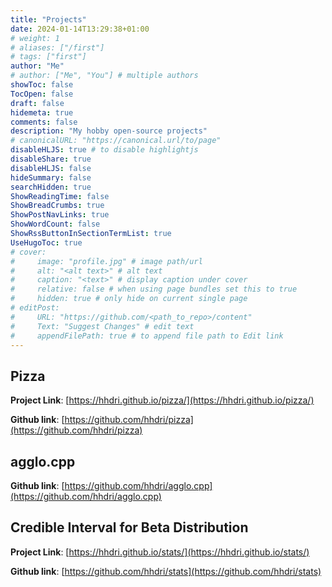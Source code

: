 ```yaml
---
title: "Projects"
date: 2024-01-14T13:29:38+01:00
# weight: 1
# aliases: ["/first"]
# tags: ["first"]
author: "Me"
# author: ["Me", "You"] # multiple authors
showToc: false
TocOpen: false
draft: false
hidemeta: true
comments: false
description: "My hobby open-source projects"
# canonicalURL: "https://canonical.url/to/page"
disableHLJS: true # to disable highlightjs
disableShare: true
disableHLJS: false
hideSummary: false
searchHidden: true
ShowReadingTime: false
ShowBreadCrumbs: true
ShowPostNavLinks: true
ShowWordCount: false
ShowRssButtonInSectionTermList: true
UseHugoToc: true
# cover:
#     image: "profile.jpg" # image path/url
#     alt: "<alt text>" # alt text
#     caption: "<text>" # display caption under cover
#     relative: false # when using page bundles set this to true
#     hidden: true # only hide on current single page
# editPost:
#     URL: "https://github.com/<path_to_repo>/content"
#     Text: "Suggest Changes" # edit text
#     appendFilePath: true # to append file path to Edit link
---
```


## Pizza
**Project Link**: [https://hhdri.github.io/pizza/](https://hhdri.github.io/pizza/)

**Github link**: [https://github.com/hhdri/pizza](https://github.com/hhdri/pizza)
## agglo.cpp
**Github link**: [https://github.com/hhdri/agglo.cpp](https://github.com/hhdri/agglo.cpp)
## Credible Interval for Beta Distribution
**Project Link**: [https://hhdri.github.io/stats/](https://hhdri.github.io/stats/)

**Github link**: [https://github.com/hhdri/stats](https://github.com/hhdri/stats)
